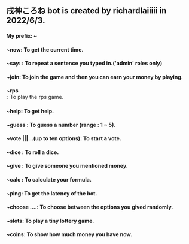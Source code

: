 ## 戌神ころね bot is created by richardlaiiiii in 2022/6/3.
#### My prefix: ~
#### ~now: To get the current time.
#### ~say: <sentence>: To repeat a sentence you typed in.('admin' roles only)
#### ~join: To join the game and then you can earn your money by playing.
#### ~rps <option> <money>: To play the rps game.
#### ~help: To get help.
#### ~guess <number>: To guess a number (range : 1 ~ 5).
#### ~vote <question>|<option1>|<option2>|...(up to ten options): To start a vote.
#### ~dice <money>: To roll a dice.
#### ~give <user> <counts>: To give someone you mentioned money.
#### ~calc <formula>: To calculate your formula.
#### ~ping: To get the latency of the bot.
#### ~choose <option1> <option2> <option3>....: To choose between the options you gived randomly.
#### ~slots: To play a tiny lottery game.
#### ~coins: To show how much money you have now.
